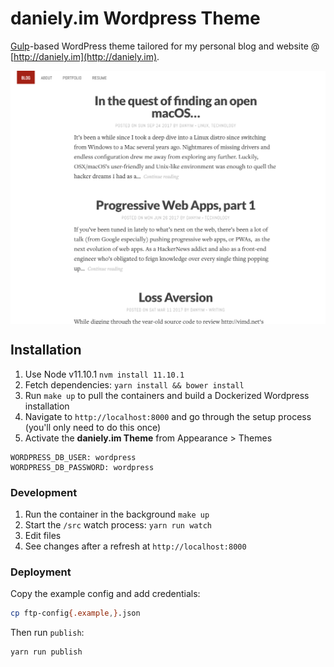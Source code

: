 # daniely.im Wordpress Theme

[Gulp](https://github.com/gulpjs/gulp)-based WordPress theme tailored for my personal blog and website @ [http://daniely.im](http://daniely.im).

<img src="https://github.com/danyim/yimd/raw/master/screenshot.png" align="center" />

## Installation

1.  Use Node v11.10.1 `nvm install 11.10.1`
1.  Fetch dependencies: `yarn install && bower install`
1.  Run `make up` to pull the containers and build a Dockerized Wordpress installation
1.  Navigate to `http://localhost:8000` and go through the setup process (you'll only need to do this once)
1.  Activate the **daniely.im Theme** from Appearance > Themes

```
WORDPRESS_DB_USER: wordpress
WORDPRESS_DB_PASSWORD: wordpress
```

### Development

1.  Run the container in the background `make up`
1.  Start the `/src` watch process: `yarn run watch`
1.  Edit files
1.  See changes after a refresh at `http://localhost:8000`

### Deployment

Copy the example config and add credentials:

```bash
cp ftp-config{.example,}.json
```

Then run `publish`:

```bash
yarn run publish
```
